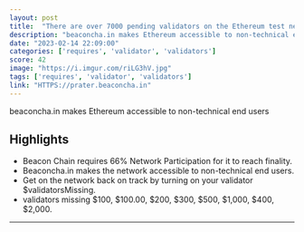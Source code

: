```yaml
---
layout: post
title:  "There are over 7000 pending validators on the Ethereum test net. Looks like a lot of people want to practice staking before the Shanghai hardfork"
description: "beaconcha.in makes Ethereum accessible to non-technical end users"
date: "2023-02-14 22:09:00"
categories: ['requires', 'validator', 'validators']
score: 42
image: "https://i.imgur.com/riLG3hV.jpg"
tags: ['requires', 'validator', 'validators']
link: "HTTPS://prater.beaconcha.in"
---
```


beaconcha.in makes Ethereum accessible to non-technical end users

## Highlights

- Beacon Chain requires 66% Network Participation for it to reach finality.
- Beaconcha.in makes the network accessible to non-technical end users.
- Get on the network back on track by turning on your validator $validatorsMissing.
- validators missing $100, $100.00, $200, $300, $500, $1,000, $400, $2,000.

---
